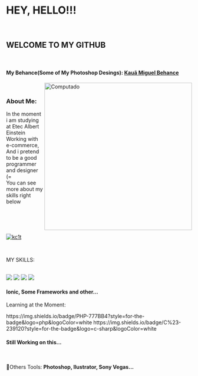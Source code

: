 
<h1>HEY, HELLO!!!</h1>

<br>

<h2>WELCOME TO MY GITHUB</h2>
<br>
<H4> My Behance(Some of My Photoshop Desings): <a href="https://www.behance.net/Kc_16?tracking_source=search_users%7Ckau%C3%A3%20miguel">Kauã Miguel Behance</a> </h4>

 <img src="https://raw.githubusercontent.com/MicaelliMedeiros/micaellimedeiros/master/image/computer-illustration.png" min-width="400px" max-width="400px" width="400px" align="right" alt="Computado">
 <br>
 <h3> About Me: </h3>
 
 <p align="left"> 
  In the moment i am studying at Etec Albert Einstein
  <br> Working with e-commerce, <br> 
  And i pretend to be a good programmer and designer (=<br>
  You can see more about my skills right below
</p>

<br>
<br>
<br>

[![kc1t](https://github-readme-stats.vercel.app/api/top-langs/?username=iuricode&hide=html&layout=compact=true&theme=tokyonight)](https://github.com/anuraghazra/github-readme-stats)

<br>

MY SKILLS:

 <br>
<img src="https://img.shields.io/badge/JavaScript-323330?style=for-the-badge&logo=javascript&logoColor=F7DF1E" />
<img src="https://img.shields.io/badge/HTML5-E34F26?style=for-the-badge&logo=html5&logoColor=white" /> 
<img src="https://img.shields.io/badge/CSS3-1572B6?style=for-the-badge&logo=css3&logoColor=white" />
<img src="https://img.shields.io/badge/Angular-DD0031?style=for-the-badge&logo=angular&logoColor=white" />
<h4> Ionic, Some Frameworks and other...</h4>

Learning at the Moment:
<p>
 <a> https://img.shields.io/badge/PHP-777BB4?style=for-the-badge&logo=php&logoColor=white </a>
  <a> https://img.shields.io/badge/C%23-239120?style=for-the-badge&logo=c-sharp&logoColor=white </a>
  
 </p>

<H4> Still Working on this... </H4>




<!-- 
<p align="left">
  <a href="https://www.instagram.com/iuricode/" alt="Instagram">
    <img src="https://img.shields.io/badge/-Instagram-6610F2?style=for-the-badge&logo=Instagram&logoColor=FFFFFF&link=https://www.instagram.com/iuricode"/>
  </a>
  
  <a href="https://www.linkedin.com/in/iuricode" alt="Linkedin">
    <img src="https://img.shields.io/badge/-Linkedin-6610F2?style=for-the-badge&logo=Linkedin&logoColor=FFFFFF&link=https://www.linkedin.com/in/iuricode"/>
  </a>
  
  <a href="https://discord.gg/QevDJqCzaY" alt="Discord">
    <img src="https://img.shields.io/badge/-Discord-6610F2?style=for-the-badge&logo=Discord&logoColor=FFFFFF&link=https://discord.gg/QevDJqCzaY"/>
  </a>
    <a href="https://discord.gg/QevDJqCzaY" alt="Discord">
    <img src="https://ouch-cdn2.icons8.com/VXLhmCT8s0ZDccDgOSZsOpHtGaaZSr9wfKk00Tm2Tkw/rs:fit:256:100/czM6Ly9pY29uczgu/b3VjaC1wcm9kLmFz/c2V0cy9zdmcvOTYw/LzI3ZjdhOWMwLTJj/MzgtNDRiOS05OWFi/LTc5MTM1ODRjNTBm/OS5zdmc.png"/>
  </a>
</p>



<img src="" /> 
-->

<br>
  <p align="left">
  💼Others Tools: <strong>Photoshop, Ilustrator, Sony Vegas...</strong>
</p>
